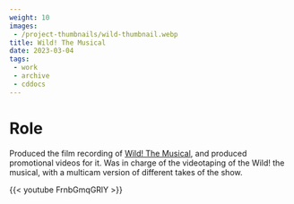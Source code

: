 ```yaml
---
weight: 10
images:
 - /project-thumbnails/wild-thumbnail.webp
title: Wild! The Musical
date: 2023-03-04
tags: 
 - work
 - archive
 - cddocs
---
```


# Role
Produced the film recording of [Wild! The Musical](https://www.wildthemusical.com.hk/), and produced promotional videos for it. 
Was in charge of the videotaping of the Wild! the musical, with a multicam version of different takes of the show.

{{< youtube FrnbGmqGRlY >}}
